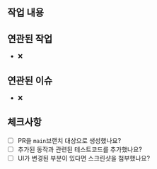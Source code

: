 ## 작업 내용

## 연관된 작업

- ❌

## 연관된 이슈

- ❌

## 체크사항
- [ ] PR을 `main`브랜치 대상으로 생성했나요?
- [ ] 추가된 동작과 관련된 테스트코드를 추가했나요?
- [ ] UI가 변경된 부분이 있다면 스크린샷을 첨부했나요?

